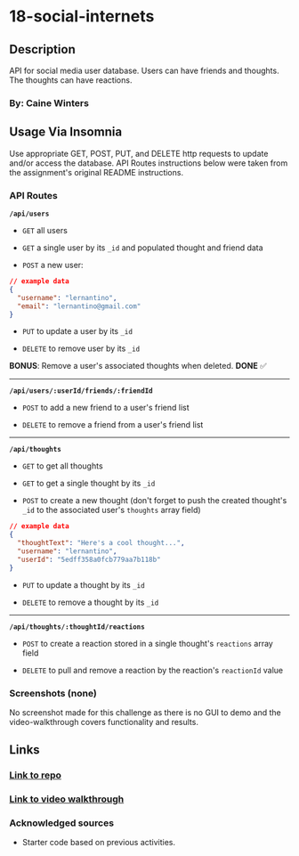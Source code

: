 # 18-social-internets
## Description
API for social media user database.  Users can have friends and thoughts.  The thoughts can have reactions.

### By: Caine Winters

## Usage Via Insomnia
Use appropriate GET, POST, PUT, and DELETE http requests to update and/or access the database.
API Routes instructions below were taken from the assignment's original README instructions.

### API Routes

**`/api/users`**

* `GET` all users

* `GET` a single user by its `_id` and populated thought and friend data

* `POST` a new user:

```json
// example data
{
  "username": "lernantino",
  "email": "lernantino@gmail.com"
}
```

* `PUT` to update a user by its `_id`

* `DELETE` to remove user by its `_id`

**BONUS**: Remove a user's associated thoughts when deleted.  **DONE** ✅

---

**`/api/users/:userId/friends/:friendId`**

* `POST` to add a new friend to a user's friend list

* `DELETE` to remove a friend from a user's friend list

---

**`/api/thoughts`**

* `GET` to get all thoughts

* `GET` to get a single thought by its `_id`

* `POST` to create a new thought (don't forget to push the created thought's `_id` to the associated user's `thoughts` array field)

```json
// example data
{
  "thoughtText": "Here's a cool thought...",
  "username": "lernantino",
  "userId": "5edff358a0fcb779aa7b118b"
}
```

* `PUT` to update a thought by its `_id`

* `DELETE` to remove a thought by its `_id`

---

**`/api/thoughts/:thoughtId/reactions`**

* `POST` to create a reaction stored in a single thought's `reactions` array field

* `DELETE` to pull and remove a reaction by the reaction's `reactionId` value


### Screenshots (none)
No screenshot made for this challenge as there is no GUI to demo and the video-walkthrough covers functionality and results.

## Links
### [Link to repo](https://github.com/elcaine/18-social-internets)
### [Link to video walkthrough](https://youtu.be/nwZlWZqviek)

### Acknowledged sources
- Starter code based on previous activities.